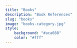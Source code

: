 ```yaml
---
title: "Books"
description: "Book References"
slug: "books"
image: "books-category.jpg"
style:
    background: "#aca088"
    color: "#fff"
---
```

